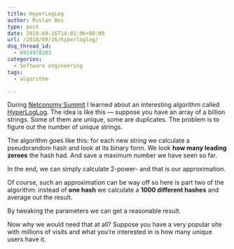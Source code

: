 ```yaml
---
title: HyperLogLog
author: Ruslan Bes
type: post
date: 2018-09-16T14:01:06+00:00
url: /2018/09/16/hyperloglog/
dsq_thread_id:
  - 6914970203
categories:
  - Software engineering
tags:
  - algorithm

---
```

During [Netconomy Summit][1] I learned about an interesting algorithm called [HyperLogLog][2]. The idea is like this — suppose you have an array of a billion strings. Some of them are unique, some are duplicates. The problem is to figure out the number of unique strings.  


The algorithm goes like this: for each new string we calculate a pseudorandom hash and look at its binary form. We look **how many leading zeroes** the hash had. And save a maximum number we have seen so far.  


In the end, we can simply calculate 2-power-<maximum number> and that is our approximation.

Of course, such an approximation can be way off so here is part two of the algorithm: instead of **one hash** we calculate a **1000 different hashes** and average out the result.  


By tweaking the parameters we can get a reasonable result.

Now why we would need that at all? Suppose you have a very popular site with millions of visits and what you&#8217;re interested in is how many unique users have it.

 [1]: https://www.linkedin.com/feed/update/urn:li:activity:6446325014756237312
 [2]: https://en.wikipedia.org/wiki/HyperLogLog